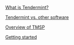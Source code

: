 

[What is Tendermint?](what-is-tendermint)

[Tendermint vs. other software](tendermint-vs)

[Overview of TMSP](what-is-tmsp)

[Getting started](getting-started)


